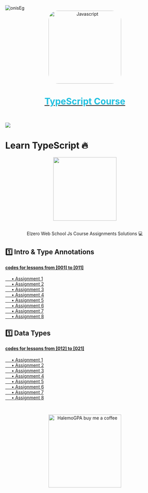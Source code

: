 
<img align="center" src="https://visitor-badge.laobi.icu/badge?page_id=onisEg/learn-Typescript" alt="onisEg">

<a href="https://www.youtube.com/playlist?list=PLDoPjvoNmBAy532K9M_fjiAmrJ0gkCyLJ" target="_blank"  >
<div align="center">
<img src="https://miro.medium.com/max/816/1*TpbxEQy4ckB-g31PwUQPlg.png" width="230" alt="Javascript" style="border-radius:30px;"></div><div align="center">
        <h1 style="color:#20C0E0">TypeScript Course</h1>
        </div></a><br>



![](https://i.imgur.com/waxVImv.png)



# Learn TypeScript 🔥     
<div align="center">
	<img src="https://www.onlygfx.com/wp-content/uploads/2018/04/completed-stamp-4-1024x791.png" width="200">
	<br><br>
	<p>Elzero Web School Js Course Assignments Solutions 💻</p>
</div>	   
   
## 1️⃣ Intro & Type Annotations      
#### [codes for lessons from [001] to [011]](https://github.com/onisEg/learn-Typescript/tree/main/week%201)  
[     • Assignment 1](https://github.com/onisEg/learn-Typescript/tree/main/week%201/Assignment%201)       
[     • Assignment 2](https://github.com/onisEg/learn-Typescript/tree/main/week%201/Assignment%202)      
[     • Assignment 3](https://github.com/onisEg/learn-Typescript/tree/main/week%201/Assignment%203)   
[     • Assignment 4](https://github.com/onisEg/learn-Typescript/tree/main/week%201/Assignment%204)  
[     • Assignment 5](https://github.com/onisEg/learn-Typescript/tree/main/week%201/Assignment%205)  
[     • Assignment 6](https://github.com/onisEg/learn-Typescript/tree/main/week%201/Assignment%206)  
[     • Assignment 7](https://github.com/onisEg/learn-Typescript/tree/main/week%201/Assignment%207)  
[     • Assignment 8](https://github.com/onisEg/learn-Typescript/tree/main/week%201/Assignment%208)     



   
## 1️⃣ Data Types    
#### [codes for lessons from [012] to [021]](https://github.com/onisEg/learn-Typescript/tree/main/week%202)  
[     • Assignment 1](https://github.com/onisEg/learn-Typescript/tree/main/week%202/Assignment%201)       
[     • Assignment 2](https://github.com/onisEg/learn-Typescript/tree/main/week%202/Assignment%202)      
[     • Assignment 3](https://github.com/onisEg/learn-Typescript/tree/main/week%202/Assignment%203)   
[     • Assignment 4](https://github.com/onisEg/learn-Typescript/tree/main/week%202/Assignment%204)  
[     • Assignment 5](https://github.com/onisEg/learn-Typescript/tree/main/week%202/Assignment%205)  
[     • Assignment 6](https://github.com/onisEg/learn-Typescript/tree/main/week%202/Assignment%206)  
[     • Assignment 7](https://github.com/onisEg/learn-Typescript/tree/main/week%202/Assignment%207)  
[     • Assignment 8](https://github.com/onisEg/learn-Typescript/tree/main/week%202/Assignment%208)     

<br><div align="center">

  <a href="https://www.buymeacoffee.com/onisEg" ><img src="https://www.buymeacoffee.com/assets/img/custom_images/orange_img.png" alt="HalemoGPA buy me a coffee" width="230"></a>


</div>
